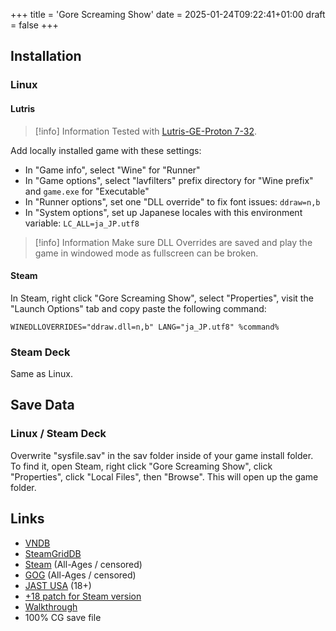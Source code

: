 +++
title = 'Gore Screaming Show'
date = 2025-01-24T09:22:41+01:00
draft = false
+++

## Installation

### Linux

#### Lutris

> [!info] Information
> Tested with [Lutris-GE-Proton 7-32](/visualnovelwiki/linux/adding-wine-versions).

Add locally installed game with these settings:

* In "Game info", select "Wine" for "Runner"
* In "Game options", select "lavfilters" prefix directory for "Wine prefix" and `game.exe` for "Executable"
* In "Runner options", set one "DLL override" to fix font issues: `ddraw=n,b`
* In "System options", set up Japanese locales with this environment variable: `LC_ALL=ja_JP.utf8`

> [!info] Information
> Make sure DLL Overrides are saved and play the game in windowed mode as fullscreen can be broken.

#### Steam

In Steam, right click "Gore Screaming Show", select "Properties", visit the "Launch Options" tab and copy paste the following command:

```
WINEDLLOVERRIDES="ddraw.dll=n,b" LANG="ja_JP.utf8" %command%
```

### Steam Deck

Same as Linux.

## Save Data

### Linux / Steam Deck

Overwrite "sysfile.sav" in the sav folder inside of your game install folder. To find it, open Steam, right click "Gore Screaming Show", click "Properties", click "Local Files", then "Browse". This will open up the game folder.

## Links

* [VNDB](https://vndb.org/v933)
* [SteamGridDB](https://www.steamgriddb.com/game/5360985)
* [Steam](https://store.steampowered.com/app/2182690/Gore_Screaming_Show/) (All-Ages / censored)
* [GOG](https://www.gog.com/game/gore_screaming_show) (All-Ages / censored)
* [JAST USA](https://jastusa.com/games/jast051/gore-screaming-show) (18+)
* [+18 patch for Steam version](https://jastusa.com/games/jast051_r18dlc/gore-screaming-show-18+-content-dlc)
* [Walkthrough](https://forums.fuwanovel.net/topic/25726-gore-screaming-show-in-progress/)
* 100% CG save file
